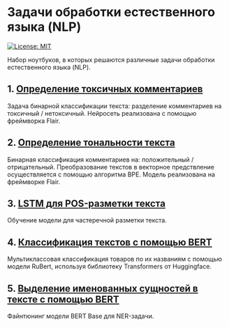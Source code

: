Задачи обработки естественного языка (NLP)
==========================================

[![License: MIT](https://img.shields.io/badge/License-MIT-yellow.svg)](https://opensource.org/licenses/MIT)

Набор ноутбуков, в которых решаются различные задачи обработки естественного языка (NLP).

## 1. [Определение токсичных комментариев](https://github.com/blanchefort/text_mining/blob/master/toxic_comments.ipynb)
Задача бинарной классификации текста: разделение комментариев на токсичный / нетоксичный. Нейросеть реализована с помощью фреймворка Flair.

## 2. [Определение тональности текста](https://github.com/blanchefort/text_mining/blob/master/text_sentiment_bpe.ipynb)
Бинарная классификация комментариев на: положительный / отрицательный. Преобразование текстов в векторное предствление осуществляется с помощью алгоритма BPE. Модель реализована на фреймворке Flair.

## 3. [LSTM для POS-разметки текста](https://github.com/blanchefort/text_mining/blob/master/LSTMTagger_MultiBatch_POS_Tagging.ipynb)
Обучение модели для частеречной разметки текста.

## 4. [Классификация текстов с помощью BERT](https://github.com/blanchefort/text_mining/blob/master/bert_classification_to_git.ipynb)
Мультиклассовая классификация товаров по их названиям с помощью модели RuBert, используя библиотеку Transformers от Huggingface.

## 5. [Выделение именованных сущностей в тексте с помощью BERT](https://github.com/blanchefort/text_mining/blob/master/NER.ipynb)
Файнтюнинг модели BERT Base для NER-задачи.
